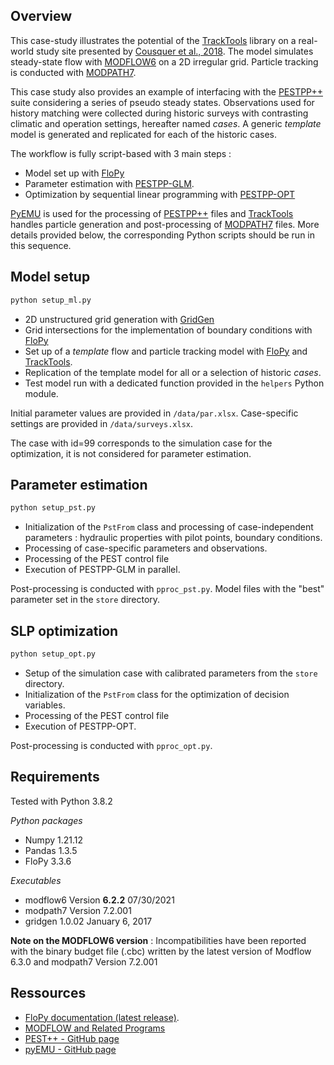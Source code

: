 Overview
-----------------------------------------------

This case-study illustrates the potential of the [TrackTools](https://github.com/tracktools/tracktools) library on a real-world study site presented by [Cousquer et al., 2018](https://doi.org/10.1016/j.jhydrol.2018.01.043). The model simulates steady-state flow with [MODFLOW6](https://www.usgs.gov/software/modflow-6-usgs-modular-hydrologic-model) on a 2D irregular grid. Particle tracking is conducted with [MODPATH7](https://pubs.er.usgs.gov/publication/ofr20161086). 

This case study also provides an example of interfacing with the [PESTPP++](https://github.com/usgs/pestpp/) suite considering a series of pseudo steady states. Observations used for history matching were collected during historic surveys with contrasting climatic and operation settings, hereafter named *cases*. A generic *template* model is generated and replicated for each of the historic cases.

The workflow is fully script-based with 3 main steps :  
- Model set up with [FloPy](https://github.com/modflowpy/flopy)
- Parameter estimation with [PESTPP-GLM](https://github.com/usgs/pestpp/).
- Optimization by sequential linear programming with [PESTPP-OPT](https://github.com/usgs/pestpp/)


[PyEMU](https://github.com/pypest/pyemu) is used for the processing of [PESTPP++](https://github.com/usgs/pestpp/) files and [TrackTools](https://github.com/tracktools/tracktools) handles particle generation and post-processing of [MODPATH7](https://pubs.er.usgs.gov/publication/ofr20161086) files.   More details provided below, the corresponding Python scripts should be run in this sequence.


Model setup
-----------------------------------------------

```sh
python setup_ml.py
```
- 2D unstructured grid generation with [GridGen](https://www.usgs.gov/software/gridgen-program-generating-unstructured-finite-volume-grids)
- Grid intersections for the implementation of boundary conditions with [FloPy](https://github.com/modflowpy/flopy)
- Set up of a *template* flow and particle tracking model with [FloPy](https://github.com/modflowpy/flopy) and [TrackTools](https://github.com/tracktools/tracktools). 
- Replication of the template model for all or a selection of historic *cases*.
- Test model run with a dedicated function provided in the `helpers` Python module.

Initial parameter values are provided in `/data/par.xlsx`. Case-specific settings are provided in `/data/surveys.xlsx`. 

The case with id=99 corresponds to the simulation case for the optimization, it is not considered for parameter estimation.


Parameter estimation
-----------------------------------------------

```sh
python setup_pst.py
```
- Initialization of the `PstFrom` class and processing of case-independent parameters : hydraulic properties with pilot points, boundary conditions.
- Processing of case-specific parameters and observations.
- Processing of the PEST control file
- Execution of PESTPP-GLM in parallel.

Post-processing is conducted with `pproc_pst.py`. Model files with the "best" parameter set in the `store` directory.


SLP optimization
-----------------------------------------------

```sh
python setup_opt.py
```

- Setup of the simulation case with calibrated parameters from the `store` directory.
- Initialization of the `PstFrom` class for the optimization of decision variables.
- Processing of the PEST control file 
- Execution of PESTPP-OPT.

Post-processing is conducted with `pproc_opt.py`.

Requirements
-----------------------------------------------

Tested with Python 3.8.2

*Python packages*

- Numpy 1.21.12
- Pandas 1.3.5
- FloPy 3.3.6


*Executables*

- modflow6 Version **6.2.2** 07/30/2021
- modpath7 Version 7.2.001
- gridgen 1.0.02 January 6, 2017

**Note on the MODFLOW6 version** : Incompatibilities have been reported with the binary budget file (.cbc) written by the latest version of Modflow 6.3.0 and modpath7 Version 7.2.001

Ressources
-----------------------------------------------

- [FloPy documentation (latest release)](https://flopy.readthedocs.io).
- [MODFLOW and Related Programs](https://water.usgs.gov/ogw/modflow/)
- [PEST++ - GitHub page](https://github.com/usgs/pestpp)
- [pyEMU - GitHub page](https://github.com/pypest/pyemu)
